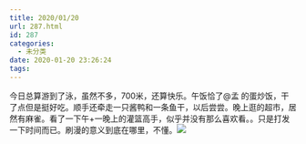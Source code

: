 ```yaml
---
title: 2020/01/20
url: 287.html
id: 287
categories:
  - 未分类
date: 2020-01-20 23:26:24
tags:
---
```


今日总算游到了泳，虽然不多，700米，还算快乐。午饭恰了@孟 的蛋炒饭，干了点但是挺好吃。顺手还牵走一只酱鸭和一条鱼干，以后尝尝。晚上逛的超市，居然有麻雀。看了一下午+一晚上的灌篮高手，似乎并没有那么喜欢看。。只是打发一下时间而已。刷漫的意义到底在哪里，不懂。![](/2020pic/01/IMG_20200120_135748-scaled.jpg)